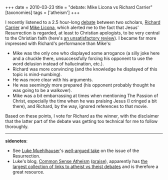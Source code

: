 +++
date = 2010-03-23
title = "debate: Mike Licona vs Richard Carrier"
[taxonomies]
tags = ['atheism']
+++

I recently listened to a 2.5 hour-long [debate] between two scholars,
[Richard Carrier] and [Mike Licona], which alerted me to the fact that
Jesus' Resurrection is regarded, at least to Christian apologists, to
be very central to the Christian faith (here's [an unsatisfactory
review]). I became far more impressed with Richard's performance than
Mike's:

-   Mike was the only one who displayed some arrogance (a silly joke
    here and a chuckle there, unsuccessfully forcing his opponent to use
    the word delusion instead of hallucination, etc.).
-   Richard was more convincing (and the knowledge he displayed of this
    topic is mind-numbing).
-   He was more clear with his arguments.
-   He was seemingly more prepared (his opponent probably thought he was
    going to be a walkover).
-   Mike was a bit embarrassing at times when mentioning The Passion of
    Christ, especially the time when he was praising Jesus (I cringed a
    bit there), and Richard, by the way, ignored references to that
    movie.

Based on these points, I vote for Richard as the winner, with the
disclaimer that the latter part of the debate was getting too technical
for me to follow thoroughly.

---

**sidenotes**:

-   See [Luke Muehlhauser]'s [well-argued take] on the issue of the
    Resurrection.
-   Luke's blog, [Common Sense Atheism] ([praise]), apparently has [the
    largest collection of links to atheist vs theist debates] and is
    therefore a great resource.

  [debate]: http://namb.edgeboss.net/download/namb/audio_files/apologetics_debates/debate-licona_carrier.mp3
  [Richard Carrier]: http://en.wikipedia.org/wiki/Richard_Carrier
  [Mike Licona]: http://en.wikipedia.org/wiki/Mike_Licona
  [an unsatisfactory review]: http://agnosticpopularfront.blogspot.com/2004/04/carrier-vs-licona-in-los-angeles-ca.html
  [Luke Muehlhauser]: http://commonsenseatheism.com/?page_id=3
  [well-argued take]: http://commonsenseatheism.com/?p=30
  [Common Sense Atheism]: http://commonsenseatheism.com
  [praise]: @/common-sense-atheism-rocks.md
  [the largest collection of links to atheist vs theist debates]: http://commonsenseatheism.com/?p=50

